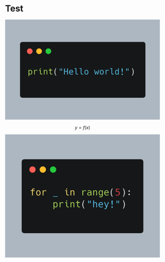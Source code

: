 # Test

![img](https://raw.githubusercontent.com/FrancescoSaverioZuppichini/MarkDownToMediumThisNameAlreadyExists/main/medium/code-0.png)

$$ y = f(x) $$


![img](https://raw.githubusercontent.com/FrancescoSaverioZuppichini/MarkDownToMediumThisNameAlreadyExists/main/medium/code-1.png)